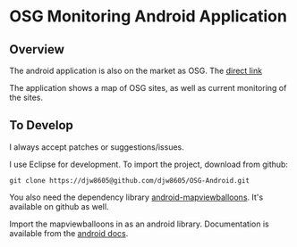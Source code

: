 OSG Monitoring Android Application
==================================

Overview
--------
The android application is also on the market as OSG.  The [direct link](https://market.android.com/details?id=com.osg.osgmon)

The application shows a map of OSG sites, as well as current monitoring of the
sites.


To Develop
----------
I always accept patches or suggestions/issues.

I use Eclipse for development.  To import the project, download from github:

    git clone https://djw8605@github.com/djw8605/OSG-Android.git

You also need the dependency library [android-mapviewballoons](https://github.com/jgilfelt/android-mapviewballoons).
It's available on github as well.

Import the mapviewballoons in as an android library.  Documentation is 
available from the [android docs](http://developer.android.com/guide/developing/projects/projects-eclipse.html).




